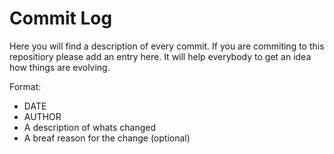 # Commit Log

Here you will find a description of every commit.
If you are commiting to this repositiory please add an entry here. It will help everybody to get an idea how things are evolving.

Format:

- DATE
- AUTHOR
- A description of whats changed
- A breaf reason for the change (optional)

